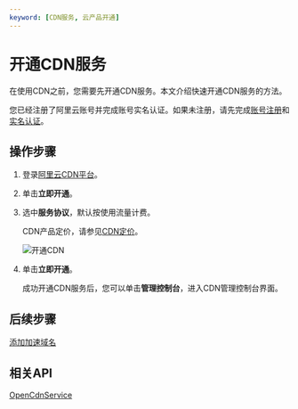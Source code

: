```yaml
---
keyword: [CDN服务, 云产品开通]
---
```


# 开通CDN服务

在使用CDN之前，您需要先开通CDN服务。本文介绍快速开通CDN服务的方法。

您已经注册了阿里云账号并完成账号实名认证。如果未注册，请先完成[账号注册](https://account.aliyun.com/register/register.htm?spm=a2c45.11132027.495613.5.57577fec5LicwM)和[实名认证](https://account.console.aliyun.com/#/auth/home)。

## 操作步骤

1.  登录[阿里云CDN平台](https://www.aliyun.com/product/cdn)。

2.  单击**立即开通**。

3.  选中**服务协议**，默认按使用流量计费。

    CDN产品定价，请参见[CDN定价](https://www.aliyun.com/price/product?spm=a2c4g.11186623.2.10.1b444ee22Dxy8y#/cdn/detail)。

    ![开通CDN](https://static-aliyun-doc.oss-accelerate.aliyuncs.com/assets/img/zh-CN/1059793161/p242471.png)

4.  单击**立即开通**。

    成功开通CDN服务后，您可以单击**管理控制台**，进入CDN管理控制台界面。


## 后续步骤

[添加加速域名](/cn.zh-CN/快速入门/添加加速域名.md)

## 相关API

[OpenCdnService](/cn.zh-CN/新版API参考/服务类接口/开通CDN服务.md)

